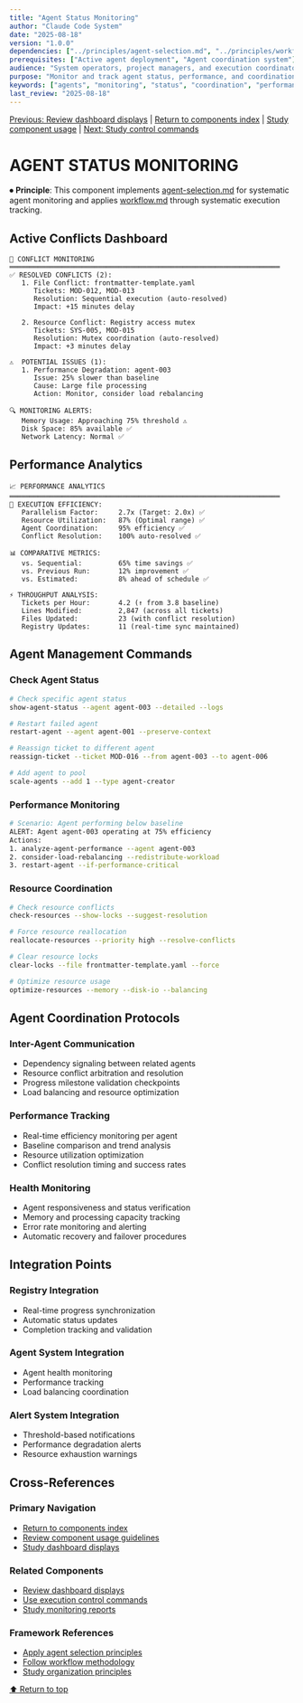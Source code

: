 ```yaml
---
title: "Agent Status Monitoring"
author: "Claude Code System"
date: "2025-08-18"
version: "1.0.0"
dependencies: ["../principles/agent-selection.md", "../principles/workflow.md"]
prerequisites: ["Active agent deployment", "Agent coordination system"]
audience: "System operators, project managers, and execution coordinators"
purpose: "Monitor and track agent status, performance, and coordination in real-time"
keywords: ["agents", "monitoring", "status", "coordination", "performance", "tracking"]
last_review: "2025-08-18"
---
```


[Previous: Review dashboard displays](execution-dashboard-displays.md) | [Return to components index](README.md) | [Study component usage](COMPONENT_USAGE.md) | [Next: Study control commands](execution-control-commands.md)

# AGENT STATUS MONITORING

⏺ **Principle**: This component implements [agent-selection.md](../principles/agent-selection.md) for systematic agent monitoring and applies [workflow.md](../principles/workflow.md) through systematic execution tracking.

## Active Conflicts Dashboard

```
🚨 CONFLICT MONITORING
═══════════════════════════════════════════════════════════════════
✅ RESOLVED CONFLICTS (2):
   1. File Conflict: frontmatter-template.yaml
      Tickets: MOD-012, MOD-013
      Resolution: Sequential execution (auto-resolved)
      Impact: +15 minutes delay
      
   2. Resource Conflict: Registry access mutex
      Tickets: SYS-005, MOD-015  
      Resolution: Mutex coordination (auto-resolved)
      Impact: +3 minutes delay

⚠️  POTENTIAL ISSUES (1):
   1. Performance Degradation: agent-003
      Issue: 25% slower than baseline
      Cause: Large file processing
      Action: Monitor, consider load rebalancing
      
🔍 MONITORING ALERTS:
   Memory Usage: Approaching 75% threshold ⚠️
   Disk Space: 85% available ✅
   Network Latency: Normal ✅
```

## Performance Analytics

```
📈 PERFORMANCE ANALYTICS
═══════════════════════════════════════════════════════════════════
🎯 EXECUTION EFFICIENCY:
   Parallelism Factor:     2.7x (Target: 2.0x) ✅
   Resource Utilization:   87% (Optimal range) ✅
   Agent Coordination:     95% efficiency ✅
   Conflict Resolution:    100% auto-resolved ✅

📊 COMPARATIVE METRICS:
   vs. Sequential:         65% time savings ✅
   vs. Previous Run:       12% improvement ✅
   vs. Estimated:          8% ahead of schedule ✅
   
⚡ THROUGHPUT ANALYSIS:
   Tickets per Hour:       4.2 (↑ from 3.8 baseline)
   Lines Modified:         2,847 (across all tickets)
   Files Updated:          23 (with conflict resolution)
   Registry Updates:       11 (real-time sync maintained)
```

## Agent Management Commands

### Check Agent Status
```bash
# Check specific agent status
show-agent-status --agent agent-003 --detailed --logs

# Restart failed agent
restart-agent --agent agent-001 --preserve-context

# Reassign ticket to different agent
reassign-ticket --ticket MOD-016 --from agent-003 --to agent-006

# Add agent to pool
scale-agents --add 1 --type agent-creator
```

### Performance Monitoring
```bash
# Scenario: Agent performing below baseline
ALERT: Agent agent-003 operating at 75% efficiency
Actions:
1. analyze-agent-performance --agent agent-003
2. consider-load-rebalancing --redistribute-workload
3. restart-agent --if-performance-critical
```

### Resource Coordination
```bash
# Check resource conflicts
check-resources --show-locks --suggest-resolution

# Force resource reallocation
reallocate-resources --priority high --resolve-conflicts

# Clear resource locks
clear-locks --file frontmatter-template.yaml --force

# Optimize resource usage
optimize-resources --memory --disk-io --balancing
```

## Agent Coordination Protocols

### Inter-Agent Communication
- Dependency signaling between related agents
- Resource conflict arbitration and resolution
- Progress milestone validation checkpoints
- Load balancing and resource optimization

### Performance Tracking
- Real-time efficiency monitoring per agent
- Baseline comparison and trend analysis
- Resource utilization optimization
- Conflict resolution timing and success rates

### Health Monitoring
- Agent responsiveness and status verification
- Memory and processing capacity tracking
- Error rate monitoring and alerting
- Automatic recovery and failover procedures

## Integration Points

### Registry Integration
- Real-time progress synchronization
- Automatic status updates
- Completion tracking and validation

### Agent System Integration
- Agent health monitoring
- Performance tracking
- Load balancing coordination

### Alert System Integration
- Threshold-based notifications
- Performance degradation alerts
- Resource exhaustion warnings

## Cross-References

### Primary Navigation
- [Return to components index](README.md)
- [Review component usage guidelines](COMPONENT_USAGE.md)
- [Study dashboard displays](execution-dashboard-displays.md)

### Related Components
- [Review dashboard displays](execution-dashboard-displays.md)
- [Use execution control commands](execution-control-commands.md)
- [Study monitoring reports](execution-monitoring-reports.md)

### Framework References
- [Apply agent selection principles](../principles/agent-selection.md)
- [Follow workflow methodology](../principles/workflow.md)
- [Study organization principles](../principles/organization.md)

[⬆ Return to top](#agent-status-monitoring)